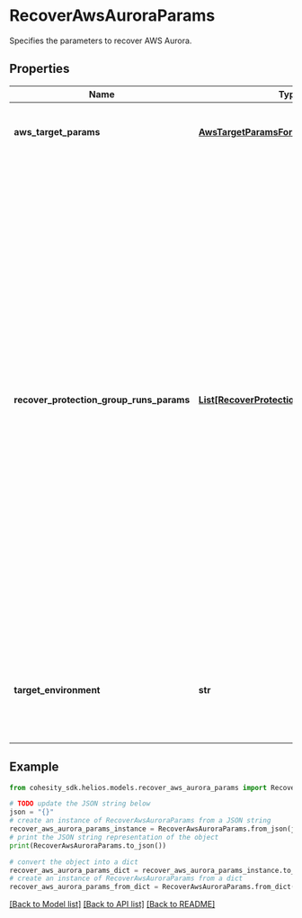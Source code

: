 # RecoverAwsAuroraParams

Specifies the parameters to recover AWS Aurora.

## Properties

Name | Type | Description | Notes
------------ | ------------- | ------------- | -------------
**aws_target_params** | [**AwsTargetParamsForRecoverAurora**](AwsTargetParamsForRecoverAurora.md) | Specifies the params for recovering to an AWS target. | [optional] 
**recover_protection_group_runs_params** | [**List[RecoverProtectionGroupRunParams]**](RecoverProtectionGroupRunParams.md) | Specifies the Protection Group Runs params to recover. All the Aurora instances that are successfully backed up by specified Runs will be recovered. This can be specified along with individual snapshots of Aurora instances. User has to make sure specified Object snapshots and Protection Group Runs should not have any intersection. For example, user cannot specify multiple Runs which has same Object or an Object snapshot and a Run which has same Object&#39;s snapshot. | [optional] 
**target_environment** | **str** | Specifies the environment of the recovery target. The corresponding params below must be filled out. | 

## Example

```python
from cohesity_sdk.helios.models.recover_aws_aurora_params import RecoverAwsAuroraParams

# TODO update the JSON string below
json = "{}"
# create an instance of RecoverAwsAuroraParams from a JSON string
recover_aws_aurora_params_instance = RecoverAwsAuroraParams.from_json(json)
# print the JSON string representation of the object
print(RecoverAwsAuroraParams.to_json())

# convert the object into a dict
recover_aws_aurora_params_dict = recover_aws_aurora_params_instance.to_dict()
# create an instance of RecoverAwsAuroraParams from a dict
recover_aws_aurora_params_from_dict = RecoverAwsAuroraParams.from_dict(recover_aws_aurora_params_dict)
```
[[Back to Model list]](../README.md#documentation-for-models) [[Back to API list]](../README.md#documentation-for-api-endpoints) [[Back to README]](../README.md)


